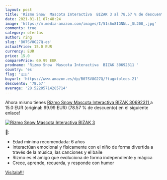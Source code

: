```yaml
---
layout: post
title: 'Rizmo Snow  Mascota Interactiva  BIZAK 3 al 78.57 % de descuento'
date: 2021-01-11 07:48:24
image: 'https://m.media-amazon.com/images/I/51s6o8IGNNL._SL200_.jpg'
comments: true
category: ofertas
author: ring
slug: 'B07SV8G27Q-es'
actualPrice: 15.0 EUR
currency: EUR
price: 15.0
comparePrice: 69.99 EUR
prodname: 'Rizmo Snow  Mascota Interactiva  BIZAK 30692311 '
country: 'es'
flag: '🇪🇸'
buyurl: 'https://www.amazon.es/dp/B07SV8G27Q/?tag=tolees-21'
descuento: '78.57'
average: '28.52285714285714'
---
```


Ahora mismo tienes [Rizmo Snow  Mascota Interactiva  BIZAK 30692311 ](https://www.amazon.es/dp/B07SV8G27Q/?tag=tolees-21) a 15.0 EUR (original: 69.99 EUR) (78.57 %  de descuento) en el siguiente enlace!

[![Rizmo Snow  Mascota Interactiva  BIZAK 3](https://m.media-amazon.com/images/I/51s6o8IGNNL._SL200_.jpg)](https://www.amazon.es/dp/B07SV8G27Q/?tag=tolees-21)

🔎:

- Edad mínima recomendada: 6 años
- Interactúan emocional y físicamente con el niño de forma divertida a través de la música, las canciones y el baile
- Rizmo es el amigo que evoluciona de forma independiente y mágica
- Crece, aprende, recuerda, y responde con humor

[Visítala!!!](https://www.amazon.es/dp/B07SV8G27Q/?tag=tolees-21)

